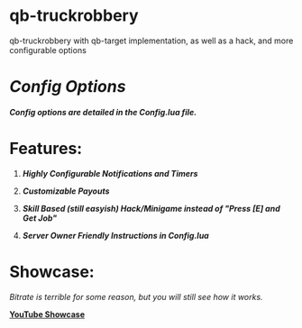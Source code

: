 # qb-truckrobbery
qb-truckrobbery with qb-target implementation, as well as a hack, and more configurable options


# **_Config Options_**
##### _Config options are detailed in the Config.lua file._

# Features:

1. **_Highly Configurable Notifications and Timers_**

2. **_Customizable Payouts_**

3. **_Skill Based (still easyish) Hack/Minigame instead of "Press [E] and Get Job"_**

4. **_Server Owner Friendly Instructions in Config.lua_**

# Showcase:

_Bitrate is terrible for some reason, but you will still see how it works._

**[YouTube Showcase](https://www.youtube.com/watch?v=o5S-YPPtGNk&feature=youtu.be)**
